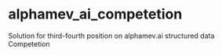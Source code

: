 # alphamev_ai_competetion
Solution for third-fourth position on alphamev.ai structured data Competetion
